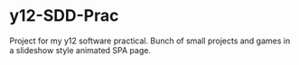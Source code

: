 # y12-SDD-Prac
Project for my y12 software practical. Bunch of small projects and games in a slideshow style animated SPA page.
